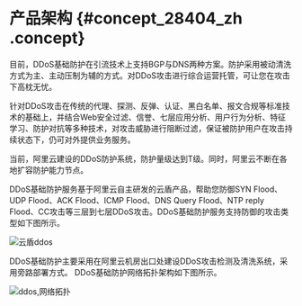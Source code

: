 # 产品架构 {#concept_28404_zh .concept}

目前，DDoS基础防护在引流技术上支持BGP与DNS两种方案。防护采用被动清洗方式为主、主动压制为辅的方式。对DDoS攻击进行综合运营托管，可让您在攻击下高枕无忧。

针对DDoS攻击在传统的代理、探测、反弹、认证、黑白名单、报文合规等标准技术的基础上，并结合Web安全过滤、信誉、七层应用分析、用户行为分析、特征学习、防护对抗等多种技术，对攻击威胁进行阻断过滤，保证被防护用户在攻击持续状态下，仍可对外提供业务服务。

当前，阿里云建设的DDoS防护系统，防护量级达到T级。同时，阿里云不断在各地扩容防护能力节点。

DDoS基础防护服务基于阿里云自主研发的云盾产品，帮助您防御SYN Flood、UDP Flood、ACK Flood、ICMP Flood、DNS Query Flood、NTP reply Flood、CC攻击等三层到七层DDoS攻击。DDoS基础防护服务支持防御的攻击类型如下图所示。

![云盾ddos](http://static-aliyun-doc.oss-cn-hangzhou.aliyuncs.com/assets/img/79444/156738889934068_zh-CN.png)

DDoS基础防护主要采用在阿里云机房出口处建设DDoS攻击检测及清洗系统，采用旁路部署方式。 DDoS基础防护网络拓扑架构如下图所示。

![ddos,网络拓扑](http://static-aliyun-doc.oss-cn-hangzhou.aliyuncs.com/assets/img/79444/156738890034069_zh-CN.png)

